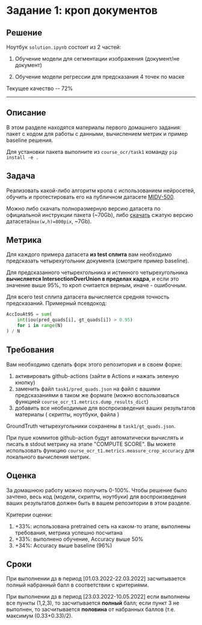 # Задание 1: кроп документов

## Решение
Ноутбук `solution.ipynb` состоит из 2 частей: 

1. Обучение модели для сегментации изображения (документ/не документ)

2. Обучение модели регрессии для предсказания 4 точек по маске 

Текущее качество -- 72%


__________________________________________________________________

## Описание
В этом разделе находятся материалы первого домашнего задания: пакет с кодом для работы с данными, вычислением метрик и пример baseline решения.

Для установки пакета выполните из `course_ocr/task1` команду `pip install -e .`

## Задача
Реализовать какой-либо алгоритм кропа с использованием нейросетей, обучить и протестировать его на публичном датасете [MIDV-500](https://github.com/fcakyon/midv500).

Можно либо скачать полноразмерную версию датасета по официальной инструкции пакета (\~70Gb), либо [скачать](https://drive.google.com/file/d/1g5MUqGhHIxriWKyZzCDQ1Qe2uT_53aKv/view?usp=sharing) сжатую версию датасета(`max(w,h)=800pix`, \~7Gb).

## Метрика
Для каждого примера датасета **из test сплита** вам необходимо предсказать четырехугольник документа (смотрите пример baseline).

Для предсказанного четырехгольника и истинного четырехугольника **вычисляется IntersectionOverUnion в пределах кадра**, и если это значение выше 95%, то кроп считается верным, иначе - ошибочным.

Для всего test сплита датасета вычисляется средняя точность предсказаний. Примерный псевдокод:
```python
AccIouAt95 = sum(
    int(iou(pred_quads[i], gt_quads[i]) > 0.95)
    for i in range(N)
) / N
```
## Требования
Вам необходимо сделать форк этого репозитория и в своем форке:
1. активировать github-actions (зайти в Actions и нажать зеленую кнопку)
1. заменить файл `task1/pred_quads.json` на файл с вашими предсказаниями в таком же формате (можно воспользоваться функцией `course_ocr_t1.metrics.dump_results_dict`)
1. добавить все необходимые для воспроизведения ваших результатов материалы ( скрипты, ноутбуки, файла )

GroundTruth четырехугольники сохранены в `task1/gt_quads.json`.

При пуше коммитов github-action будут автоматически вычислять и писать в stdout метрику на этапе "COMPUTE SCORE". Вы можете использовать функцию `course_ocr_t1.metrics.measure_crop_accuracy` для локального вычисления метрик.

## Оценка
За домашнюю работу можно получить 0-100%.
Чтобы решение было зачтено, весь код (модели, скрипты, ноутбуки) для воспроизведения ваших результатов должен быть в вашем репозитории в этом разделе.

Критерии оценки:
1. +33%: использована pretrained сеть на каком-то этапе, выполнены требования, метрика успешно посчитана
1. +33%: выполнено обучение, Accuracy выше 50%
1. +34%: Accuracy выше baseline (96%)

## Сроки
При выполнении дз в период \[01.03.2022-22.03.2022\] засчитывается полный набранный балл в соответствии с критериями.

При выполнении дз в период \[23.03.2022-10.05.2022\] если выполнены все пункты (1,2,3), то засчитывается **полный** балл; если пункт 3 не выполнен, то засчитывается **половина** от набранных баллов (т.е. максимум (0.33+0.33)/2).
